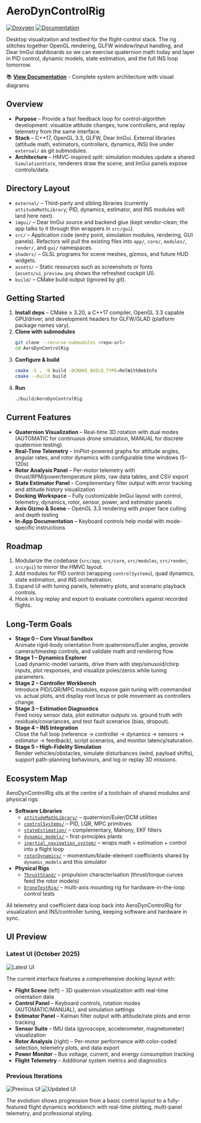 # AeroDynControlRig

[![Doxygen](https://github.com/antshiv/AeroDynControlRig/actions/workflows/doxygen.yml/badge.svg)](https://github.com/antshiv/AeroDynControlRig/actions/workflows/doxygen.yml)
[![Documentation](https://img.shields.io/badge/docs-doxygen-blue.svg)](https://antshiv.github.io/AeroDynControlRig/)

Desktop visualization and testbed for the flight-control stack. The rig stitches together OpenGL rendering, GLFW window/input handling, and Dear ImGui dashboards so we can exercise quaternion math today and layer in PID control, dynamic models, state estimation, and the full INS loop tomorrow.

📚 **[View Documentation](https://antshiv.github.io/AeroDynControlRig/)** - Complete system architecture with visual diagrams

## Overview

- **Purpose** – Provide a fast feedback loop for control-algorithm development: visualize attitude changes, tune controllers, and replay telemetry from the same interface.
- **Stack** – C++17, OpenGL 3.3, GLFW, Dear ImGui. External libraries (attitude math, estimators, controllers, dynamics, INS) live under `external/` as git submodules.
- **Architecture** – HMVC-inspired split: simulation modules update a shared `SimulationState`, renderers draw the scene, and ImGui panels expose controls/data.

## Directory Layout

- `external/` – Third-party and sibling libraries (currently `attitudeMathLibrary`; PID, dynamics, estimator, and INS modules will land here next).
- `imgui/` – Dear ImGui source and backend glue (kept vendor-clean; the app talks to it through thin wrappers in `src/gui`).
- `src/` – Application code (entry point, simulation modules, rendering, GUI panels). Refactors will pull the existing files into `app/`, `core/`, `modules/`, `render/`, and `gui/` namespaces.
- `shaders/` – GLSL programs for scene meshes, gizmos, and future HUD widgets.
- `assets/` – Static resources such as screenshots or fonts (`assets/ui_preview.png` shows the refreshed cockpit UI).
- `build/` – CMake build output (ignored by git).

## Getting Started

1. **Install deps** – CMake ≥ 3.20, a C++17 compiler, OpenGL 3.3 capable GPU/driver, and development headers for GLFW/GLAD (platform package names vary).
2. **Clone with submodules**
   ```bash
   git clone --recurse-submodules <repo-url>
   cd AeroDynControlRig
   ```
3. **Configure & build**
   ```bash
   cmake -S . -B build -DCMAKE_BUILD_TYPE=RelWithDebInfo
   cmake --build build
   ```
4. **Run**
   ```bash
   ./build/AeroDynControlRig
   ```

## Current Features

- **Quaternion Visualization** – Real-time 3D rotation with dual modes (AUTOMATIC for continuous drone simulation, MANUAL for discrete quaternion testing)
- **Real-Time Telemetry** – ImPlot-powered graphs for attitude angles, angular rates, and rotor dynamics with configurable time windows (5-120s)
- **Rotor Analysis Panel** – Per-motor telemetry with thrust/RPM/power/temperature plots, raw data tables, and CSV export
- **State Estimator Panel** – Complementary filter output with error tracking and attitude history visualization
- **Docking Workspace** – Fully customizable ImGui layout with control, telemetry, dynamics, rotor, sensor, power, and estimator panels
- **Axis Gizmo & Scene** – OpenGL 3.3 rendering with proper face culling and depth testing
- **In-App Documentation** – Keyboard controls help modal with mode-specific instructions

## Roadmap

1. Modularize the codebase (`src/app`, `src/core`, `src/modules`, `src/render`, `src/gui`) to mirror the HMVC layout.
2. Add modules for PID control (wrapping `controlSystems`), quad dynamics, state estimation, and INS orchestration.
3. Expand UI with tuning panels, telemetry plots, and scenario playback controls.
4. Hook in log replay and export to evaluate controllers against recorded flights.

## Long-Term Goals

- **Stage 0 – Core Visual Sandbox**  
  Animate rigid-body orientation from quaternions/Euler angles, provide camera/timestep controls, and validate math and rendering flow.
- **Stage 1 – Dynamics Explorer**  
  Load dynamic-model variants, drive them with step/sinusoid/chirp inputs, plot responses, and visualize poles/zeros while tuning parameters.
- **Stage 2 – Controller Workbench**  
  Introduce PID/LQR/MPC modules, expose gain tuning with commanded vs. actual plots, and display root locus or pole movement as controllers change.
- **Stage 3 – Estimation Diagnostics**  
  Feed noisy sensor data, plot estimator outputs vs. ground truth with residuals/covariances, and test fault scenarios (bias, dropout).
- **Stage 4 – INS Integration**  
  Close the full loop (reference → controller → dynamics → sensors → estimator → feedback), script scenarios, and monitor latency/saturation.
- **Stage 5 – High-Fidelity Simulation**  
  Render vehicles/obstacles, simulate disturbances (wind, payload shifts), support path-planning behaviours, and log or replay 3D missions.

## Ecosystem Map

AeroDynControlRig sits at the centre of a toolchain of shared modules and physical rigs:

- **Software Libraries**
  - [`attitudeMathLibrary/`](../attitudeMathLibrary) – quaternion/Euler/DCM utilities
  - [`controlSystems/`](../controlSystems) – PID, LQR, MPC primitives
  - [`stateEstimation/`](../stateEstimation) – complementary, Mahony, EKF filters
  - [`dynamic_models/`](../dynamic_models) – first-principles plants
  - [`inertial_navigation_system/`](../inertial_navigation_system) – wraps math + estimation + control into a flight loop
  - [`rotorDynamics/`](../rotorDynamics) – momentum/blade-element coefficients shared by `dynamic_models` and this simulator
- **Physical Rigs**
  - [`ThrustStand/`](../ThrustStand) – propulsion characterisation (thrust/torque curves feed the rotor models)
  - [`DroneTestRig/`](../DroneTestRig) – multi-axis mounting rig for hardware-in-the-loop control tests

All telemetry and coefficient data loop back into AeroDynControlRig for visualization and INS/controller tuning, keeping software and hardware in sync.

## UI Preview

### Latest UI (October 2025)
![Latest UI](assets/ui_preview_2.png)

The current interface features a comprehensive docking layout with:
- **Flight Scene** (left) – 3D quaternion visualization with real-time orientation data
- **Control Panel** – Keyboard controls, rotation modes (AUTOMATIC/MANUAL), and simulation settings
- **Estimator Panel** – Kalman filter output with attitude/rate plots and error tracking
- **Sensor Suite** – IMU data (gyroscope, accelerometer, magnetometer) visualization
- **Rotor Analysis** (right) – Per-motor performance with color-coded selection, telemetry plots, and data export
- **Power Monitor** – Bus voltage, current, and energy consumption tracking
- **Flight Telemetry** – Additional system metrics and diagnostics

### Previous Iterations
![Previous UI](assets/GUI_screenshot.png)
![Updated UI](assets/ui_preview.png)

The evolution shows progression from a basic control layout to a fully-featured flight dynamics workbench with real-time plotting, multi-panel telemetry, and professional styling.
